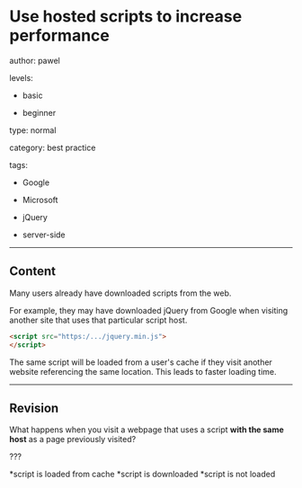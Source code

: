 # Use hosted scripts to increase performance
author: pawel

levels:

  - basic

  - beginner

type: normal

category: best practice

tags:

  - Google

  - Microsoft

  - jQuery

  - server-side

---
## Content

Many users already have downloaded scripts from the web. 

For example, they may have downloaded jQuery from Google when visiting another site that uses that particular script host. 

```html
<script src="https:/.../jquery.min.js">
</script>
```

The same script will be loaded from a user's cache if they visit another website referencing the same location. This leads to faster loading time.

---
## Revision

What happens when you visit a webpage that uses a script **with the same host** as a page previously visited?

???

*script is loaded from cache
*script is downloaded
*script is not loaded